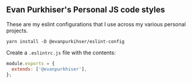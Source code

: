 ## Evan Purkhiser's Personal JS code styles

These are my eslint configurations that I use across my various personal
projects.

```
yarn install -D @evanpurkihser/eslint-config
```

Create a `.eslintrc.js` file with the contents:

```js
module.exports = {
  extends: ['@evanpurkhiser'],
};
```
